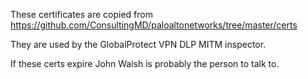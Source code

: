 These certificates are copied from https://github.com/ConsultingMD/paloaltonetworks/tree/master/certs

They are used by the GlobalProtect VPN DLP MITM inspector.

If these certs expire John Walsh is probably the person to talk to.
